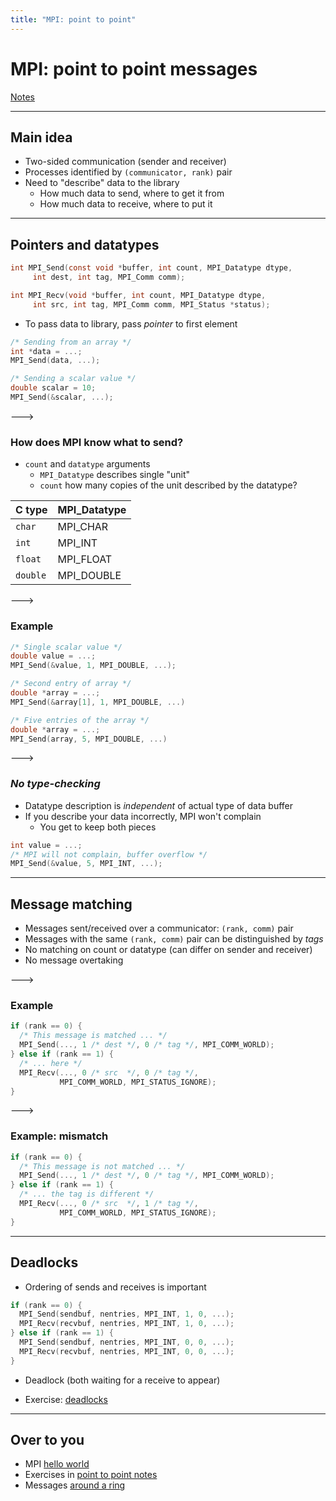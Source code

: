 ```yaml
---
title: "MPI: point to point"
---
```


# MPI: point to point messages

<div class="center">

[Notes](/phys52015/notes/mpi/point-to-point)

</div>

------

## Main idea

- Two-sided communication (sender and receiver)
- Processes identified by `(communicator, rank)` pair
- Need to "describe" data to the library
  - How much data to send, where to get it from
  - How much data to receive, where to put it

------

## Pointers and datatypes

```c
int MPI_Send(const void *buffer, int count, MPI_Datatype dtype,
     int dest, int tag, MPI_Comm comm);

int MPI_Recv(void *buffer, int count, MPI_Datatype dtype,
     int src, int tag, MPI_Comm comm, MPI_Status *status);
```

- To pass data to library, pass _pointer_ to first element

```c
/* Sending from an array */
int *data = ...;
MPI_Send(data, ...);

/* Sending a scalar value */
double scalar = 10;
MPI_Send(&scalar, ...);
```

--->

### How does MPI know what to send?

- `count` and `datatype` arguments
  - `MPI_Datatype` describes single "unit"
  - `count` how many copies of the unit described by the datatype?
  
| C type   | MPI_Datatype |
|:---------|:-------------|
| `char`   | MPI_CHAR     |
| `int`    | MPI_INT      |
| `float`  | MPI_FLOAT    |
| `double` | MPI_DOUBLE   |

--->

### Example

```c
/* Single scalar value */
double value = ...;
MPI_Send(&value, 1, MPI_DOUBLE, ...);
```

```c
/* Second entry of array */
double *array = ...;
MPI_Send(&array[1], 1, MPI_DOUBLE, ...)
```

```c
/* Five entries of the array */
double *array = ...;
MPI_Send(array, 5, MPI_DOUBLE, ...)
```

--->

### _No type-checking_

- Datatype description is _independent_ of actual type of data buffer
- If you describe your data incorrectly, MPI won't complain
  - You get to keep both pieces
  
```c
int value = ...;
/* MPI will not complain, buffer overflow */
MPI_Send(&value, 5, MPI_INT, ...);
```

------

## Message matching

- Messages sent/received over a communicator: `(rank, comm)` pair
- Messages with the same `(rank, comm)` pair can be distinguished by
  _tags_
- No matching on count or datatype (can differ on sender and receiver)
- No message overtaking

--->

### Example

```c
if (rank == 0) {
  /* This message is matched ... */
  MPI_Send(..., 1 /* dest */, 0 /* tag */, MPI_COMM_WORLD);
} else if (rank == 1) {
  /* ... here */
  MPI_Recv(..., 0 /* src  */, 0 /* tag */,
           MPI_COMM_WORLD, MPI_STATUS_IGNORE);
}
```


--->


### Example: mismatch

```c
if (rank == 0) {
  /* This message is not matched ... */
  MPI_Send(..., 1 /* dest */, 0 /* tag */, MPI_COMM_WORLD);
} else if (rank == 1) {
  /* ... the tag is different */
  MPI_Recv(..., 0 /* src  */, 1 /* tag */,
           MPI_COMM_WORLD, MPI_STATUS_IGNORE);
}
```

------

## Deadlocks

- Ordering of sends and receives is important

```c
if (rank == 0) {
  MPI_Send(sendbuf, nentries, MPI_INT, 1, 0, ...);
  MPI_Recv(recvbuf, nentries, MPI_INT, 1, 0, ...);
} else if (rank == 1) {
  MPI_Send(sendbuf, nentries, MPI_INT, 0, 0, ...);
  MPI_Recv(recvbuf, nentries, MPI_INT, 0, 0, ...);
}
```

- Deadlock (both waiting for a receive to appear)

- Exercise:
  [deadlocks](/phys52015/notes/mpi/point-to-point/#deadlock-exercise)
  
---

## Over to you

- MPI [hello world](/phys52015/exercises/hello/#mpi)
- Exercises in [point to point
  notes](/phys52015/notes/mpi/point-to-point/)
- Messages [around a ring](/phys52015/exercises/mpi-ring/)

